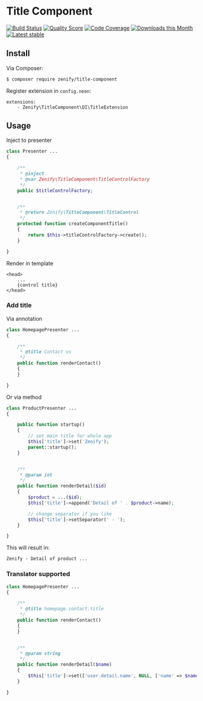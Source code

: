 # Title Component

[![Build Status](https://img.shields.io/travis/Zenify/TitleComponent.svg?style=flat-square)](https://travis-ci.org/Zenify/TitleComponent)
[![Quality Score](https://img.shields.io/scrutinizer/g/Zenify/TitleComponent.svg?style=flat-square)](https://scrutinizer-ci.com/g/Zenify/TitleComponent)
[![Code Coverage](https://img.shields.io/scrutinizer/coverage/g/Zenify/TitleComponent.svg?style=flat-square)](https://scrutinizer-ci.com/g/Zenify/TitleComponent)
[![Downloads this Month](https://img.shields.io/packagist/dm/zenify/title-component.svg?style=flat-square)](https://packagist.org/packages/zenify/title-component)
[![Latest stable](https://img.shields.io/packagist/v/zenify/title-component.svg?style=flat-square)](https://packagist.org/packages/zenify/title-component)


## Install

Via Composer:

```sh
$ composer require zenify/title-component
```

Register extension in `config.neon`:

```neon
extensions:
	- Zenify\TitleComponent\DI\TitleExtension
```


## Usage

Inject to presenter

```php
class Presenter ...
{

	/**
	 * @inject
	 * @var Zenify\TitleComponent\TitleControlFactory
	 */
	public $titleControlFactory;


	/**
	 * @return Zenify\TitleComponent\TitleControl
	 */
	protected function createComponentTitle()
	{
		return $this->titleControlFactory->create();
	}

}
```

Render in template

```smarty
<head>
	...
	{control title}
</head>
```

### Add title

Via annotation

```php
class HomepagePresenter ...
{

	/**
	 * @title Contact us
	 */
	public function renderContact()
	{
	}

}
```

Or via method

```php
class ProductPresenter ...
{

	public function startup()
   	{
   	    // set main title for whole app
   		$this['title']->set('Zenify');
		parent::startup();
   	}


	/**
	 * @param int
	 */
	public function renderDetail($id)
	{
		$product = ...($id);
		$this['title']->append('Detail of ' . $product->name);

		// change separator if you like
		$this['title']->setSeparator(' - ');
	}

}
```

This will result in:

```
Zenify - Detail of product ...
```

### Translator supported

```php
class HomepagePresenter ...
{

	/**
	 * @title homepage.contact.title
	 */
	public function renderContact()
	{
	}


	/**
	 * @param string
	 */
	public function renderDetail($name)
	{
		$this['title']->set(['user.detail.name', NULL, ['name' => $name]]);
	}

}
```
